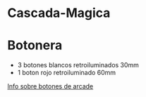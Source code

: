 # Cascada-Magica








# Botonera


- 3 botones blancos retroiluminados 30mm
- 1 boton rojo retroiluminado 60mm




[Info sobre botones de arcade](https://youtu.be/sRhLCAXLlMc/)
